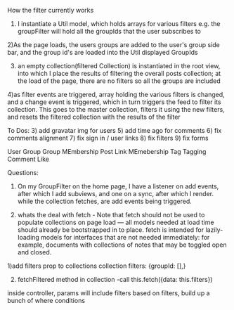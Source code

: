 How the filter currently works
1) I instantiate a Util model, which holds arrays for various filters
  e.g. the groupFilter will hold all the groupIds that the user subscribes to

2)As the page loads, the users groups are added to the user's group side bar,
and the group id's are loaded into the Util displayed GroupIds

3) an empty collection(filtered Collection) is instantiated in the root view, into which
I place the results of filtering the overall posts collection; at the load of
the page, there are no filters so all the groups are included

4)as filter events are triggered, array holding the various filters is changed,
and a change event is triggered, which in turn triggers the feed to filter its
collection.  This goes to the master collection, filters it using the new filters,
and resets the filtered collection with the results of the filter



To Dos:
3) add gravatar img for users
5) add time ago for comments
6) fix comments alignment
7) fix sign in / user links
8) fix filters
9) fix forms


User
Group
Group MEmbership
Post
Link MEmebership
Tag
Tagging
Comment
Like




Questions:
1) On my GroupFilter on the home page, I have a listener on add events, after
which I add subviews, and one on a sync, after which I render.  while the
collection fetches, are add events being triggered.

2) whats the deal with fetch - Note that fetch should not be used to populate collections on page load — all models needed at load time should already be bootstrapped in to place. fetch is intended for lazily-loading models for interfaces that are not needed immediately: for example, documents with collections of notes that may be toggled open and closed.

1)add filters prop to collections
collection
filters: {groupId: [],}

2) fetchFiltered method in collection
  -call this.fetch({data: this.filters})

inside controller, params will include filters
based on filters, build up a bunch of where conditions
